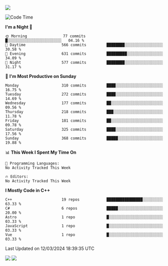 ![](https://komarev.com/ghpvc/?username=lilpidgey&color=red)
<!--START_SECTION:waka-->
![Code Time](http://img.shields.io/badge/Code%20Time-1%2C491%20hrs%2018%20mins-blue)

**I'm a Night 🦉** 

```text
🌞 Morning                77 commits          █░░░░░░░░░░░░░░░░░░░░░░░░   04.16 % 
🌆 Daytime                566 commits         ████████░░░░░░░░░░░░░░░░░   30.58 % 
🌃 Evening                631 commits         █████████░░░░░░░░░░░░░░░░   34.09 % 
🌙 Night                  577 commits         ████████░░░░░░░░░░░░░░░░░   31.17 % 
```
📅 **I'm Most Productive on Sunday** 

```text
Monday                   310 commits         ████░░░░░░░░░░░░░░░░░░░░░   16.75 % 
Tuesday                  272 commits         ████░░░░░░░░░░░░░░░░░░░░░   14.69 % 
Wednesday                177 commits         ██░░░░░░░░░░░░░░░░░░░░░░░   09.56 % 
Thursday                 218 commits         ███░░░░░░░░░░░░░░░░░░░░░░   11.78 % 
Friday                   181 commits         ██░░░░░░░░░░░░░░░░░░░░░░░   09.78 % 
Saturday                 325 commits         ████░░░░░░░░░░░░░░░░░░░░░   17.56 % 
Sunday                   368 commits         █████░░░░░░░░░░░░░░░░░░░░   19.88 % 
```


📊 **This Week I Spent My Time On** 

```text
💬 Programming Languages: 
No Activity Tracked This Week

🔥 Editors: 
No Activity Tracked This Week
```

**I Mostly Code in C++** 

```text
C++                      19 repos            ████████████████░░░░░░░░░   63.33 % 
C#                       6 repos             █████░░░░░░░░░░░░░░░░░░░░   20.00 % 
Astro                    1 repo              █░░░░░░░░░░░░░░░░░░░░░░░░   03.33 % 
JavaScript               1 repo              █░░░░░░░░░░░░░░░░░░░░░░░░   03.33 % 
Vue                      1 repo              █░░░░░░░░░░░░░░░░░░░░░░░░   03.33 % 
```




 Last Updated on 12/03/2024 18:39:35 UTC
<!--END_SECTION:waka-->
![](https://hit.yhype.me/github/profile?user_id=42968544)
![](https://komarev.com/ghpvc/?lilpidgey)
